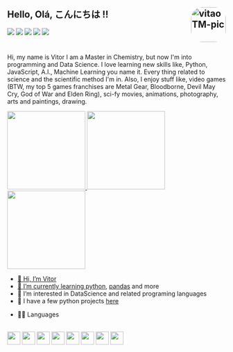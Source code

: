 ## Hello, Olá, こんにちは !!     <img align="right" alt="vitaoTM-pic" height="80" style="border-radius:25px;" src="https://media.discordapp.net/attachments/988632420960063559/994296173651316866/wink.gif">

<div>
  <a href="https://www.linkedin.com/in/vitor-grosskopf" target="_blank"><img src="https://img.shields.io/badge/-LinkedIn-%230077B5?style=for-the-badge&logo=linkedin&logoColor=white" target="_blank"></a> 
  <a href = "mailto:vitor.grosskopf@gmail.com"><img src="https://img.shields.io/badge/-Gmail-%23333?style=for-the-badge&logo=gmail&logoColor=white" target="_blank"></a>
  <a href="https://instagram.com/vitaotm" target="_blank"><img src="https://img.shields.io/badge/-Instagram-%23E4405F?style=for-the-badge&logo=instagram&logoColor=white" target="_blank"></a>
  <a href="https://discord.gg/MCkQY5VU" target="_blank"><img src="https://img.shields.io/badge/Discord-7289DA?style=for-the-badge&logo=discord&logoColor=white" target="_blank"></a> 
  <a href="https://open.spotify.com/playlist/3yeeofQBHvIs0UfgGFOtO8?si=4352d073b4444356"><img src="https://img.shields.io/badge/Spotify-1ED760?&style=for-the-badge&logo=spotify&logoColor=white"> </a>  
</div>

#

Hi, my name is Vitor I am a Master in Chemistry, but now I'm into programming and Data Science. I love learning new skills like, Python, JavaScript, A.I., Machine Learning you name it. Every thing related to science and the scientific method I'm in. Also, I enjoy stuff like, video games (BTW, my top 5 games franchises are Metal Gear, Bloodborne, Devil May Cry, God of War and Elden Ring), sci-fy movies, animations, photography, arts and paintings, drawing. 

<div> 
  <a href="https://github.com/vitaotm">
  <img height="180cm" src="https://github-readme-stats.vercel.app/api?username=vitaotm&show_icons=true&theme=merko&include_allcommits=true&counts_private=true"/>
  <img height="180cm" src="https://github-readme-stats.vercel.app/api/top-langs/?username=vitaotm&layout=compact&langs_count=16&theme=merko"/>
  <img height="180cm" src="https://github-readme-streak-stats.herokuapp.com/?user=vitaotm&theme=merko"/>

</div>

- 👋 Hi, I’m Vitor
- 🌱 I’m currently learning [python](https://www.python.org/), [pandas](https://pandas.pydata.org/)  and more
- 👀 I’m interested in DataScience and related programing languages 
- 💞️ I have a few python projects [here](https://github.com/vitaoTM/python_projects/blob/master/Time_Series.ipynb)
* 👩‍💻 Languages

<div style="display: inline_block"><br>
  
  <img align="center" height="30" src="https://img.shields.io/badge/Python-FFD43B?style=for-the-badge&logo=python&logoColor=blue"/>
  <img align="center" height="30" src="https://img.shields.io/badge/Pandas-2C2D72?style=for-the-badge&logo=pandas&logoColor=white" />
  <img align="center" height="30" src="https://img.shields.io/badge/Colab-F9AB00?style=for-the-badge&logo=googlecolab&color=525252"/>
  <img align="center" height="30" src="https://img.shields.io/badge/HTML5-E34F26?style=for-the-badge&logo=html5&logoColor=white"/>
  <img align="center" height="30" src="https://img.shields.io/badge/CSS3-1572B6?style=for-the-badge&logo=css3&logoColor=white"/>
  <img align="center" height="30" src="https://img.shields.io/badge/JavaScript-323330?style=for-the-badge&logo=javascript&logoColor=F7DF1E"/>
  <img align="center" height="30" src="https://img.shields.io/badge/C%23-239120?style=for-the-badge&logo=c-sharp&logoColor=white"/>
  <img align="center" height="30" src="https://img.shields.io/badge/.NET-512BD4?style=for-the-badge&logo=dotnet&logoColor=white"/>
</div>

##



